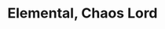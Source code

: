 ---
title: Elemental, Chaos Lord
name: Elemental, Chaos Lord
layout: national_monster_card

APL: 20
Body_points: 80
Strength_bonus: 8
threshold: 6
rips_from: Pin/Bind/Web/Confine
Descriptive_Phrase: Humanoid with swirling colored skin, often marked with eight arrows or one down arrow
Type: Elemental, Greater
 
Movement: Wandering
Intelligence: Normal
Society: Anarchy
Motivation: Spread Chaos, Follow the directives of the Anarch
armor: None
offensive_abilities: 
  - Carrier Attack Chaos
  - 10 Elemental Chaos x4,
  - 20 Elemental Chaos x3
  - 30 Elemental Chaos x1
  - Elemental Chaos Storm x1 (5 Elemental Chaos as Magic Storm)
  - Control Lesser Chaos Elementals by Voice
defensive_abilities: 
  - No Metabolism
  - May Cast in Body
  - Return Magic x3
  - Phase x1
  - Cloak Earth x2
  - Return Waylay x4
vulnerabilities: Immune to Life, May Not Cast EarthDamaged by Healing
spells: Earth
pyramid: 10,9,8,7,6,5,4,3,2
rec_treasure: 
notes: 
weapon_use: None
claws: Two Handed
base_damage_call: Small Weapon - “5 Chaos”Short/Longsword - “6 Chaos”Two Handed - “11 Chaos”
affected_by: Magic and Order
restrictions: Plot Only, Limited
at_death: Vanishes
healed_by: Necromancy
immune_to: Sleep, Charm, Poison, Death, Paralyze, Necromancy, Drain, Feeblemind, Vertigo
Protectives: Will Have
Zone: P
---